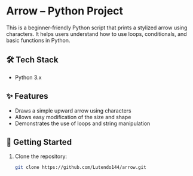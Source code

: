 # Arrow – Python Project

This is a beginner-friendly Python script that prints a stylized arrow using characters. It helps users understand how to use loops, conditionals, and basic functions in Python.

## 🛠 Tech Stack
- Python 3.x

## ✨ Features
- Draws a simple upward arrow using characters
- Allows easy modification of the size and shape
- Demonstrates the use of loops and string manipulation

## 🚀 Getting Started

1. Clone the repository:
   ```bash
   git clone https://github.com/Lutendo144/arrow.git
